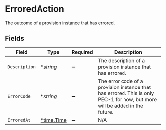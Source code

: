 # ErroredAction

The outcome of a provision instance that has errored.


## Fields

| Field                                                                                                                      | Type                                                                                                                       | Required                                                                                                                   | Description                                                                                                                |
| -------------------------------------------------------------------------------------------------------------------------- | -------------------------------------------------------------------------------------------------------------------------- | -------------------------------------------------------------------------------------------------------------------------- | -------------------------------------------------------------------------------------------------------------------------- |
| `Description`                                                                                                              | **string*                                                                                                                  | :heavy_minus_sign:                                                                                                         | The description of a provision instance that has errored.                                                                  |
| `ErrorCode`                                                                                                                | **string*                                                                                                                  | :heavy_minus_sign:                                                                                                         | The error code of a provision instance that has errored. This is only PEC-1 for now, but more will be added in the future. |
| `ErroredAt`                                                                                                                | [*time.Time](https://pkg.go.dev/time#Time)                                                                                 | :heavy_minus_sign:                                                                                                         | N/A                                                                                                                        |